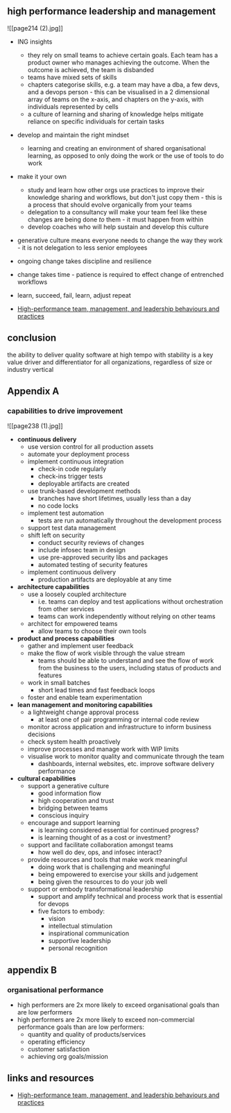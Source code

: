 ## high performance leadership and management

![[page214 (2).jpg]]

- ING insights
	- they rely on small teams to achieve certain goals. Each team has a product owner who manages achieving the outcome. When the outcome is achieved, the team is disbanded
	- teams have mixed sets of skills
	- chapters categorise skills, e.g. a team may have a dba, a few devs, and a devops person - this can be visualised in a 2 dimensional array of teams on the x-axis, and chapters on the y-axis, with individuals represented by cells
	- a culture of learning and sharing of knowledge helps mitigate reliance on specific individuals for certain tasks

- develop and maintain the right mindset
	- learning and creating an environment of shared organisational learning, as opposed to only doing the work or the use of tools to do work
- make it your own
	- study and learn how other orgs use practices to improve their knowledge sharing and workflows, but don't just copy them - this is a process that should evolve organically from your teams
	- delegation to a consultancy will make your team feel like these changes are being done _to_ them - it must happen from within
	- develop coaches who will help sustain and develop this culture
- generative culture means everyone needs to change the way they work - it is not delegation to less senior employees
- ongoing change takes discipline and resilience
- change takes time - patience is required to effect change of entrenched workflows
- learn, succeed, fail, learn, adjust repeat
- [High-performance team, management, and leadership behaviours and practices](https://itrevolution.com/wp-content/uploads/2022/06/transformation_practices.pdf)

## conclusion

the ability to deliver quality software at high tempo with stability is a key value driver and differentiator for all organizations, regardless of size or industry vertical

## Appendix A
### capabilities to drive improvement

![[page238 (1).jpg]]

- **continuous delivery**
	- use version control for all production assets
	- automate your deployment process
	- implement continuous integration
		- check-in code regularly
		- check-ins trigger tests
		- deployable artifacts are created
	- use trunk-based development methods
		- branches have short lifetimes, usually less than a day
		- no code locks
	- implement test automation
		- tests are run automatically throughout the development process
	- support test data management
	- shift left on security
		- conduct security reviews of changes
		- include infosec team in design
		- use pre-approved security libs and packages
		- automated testing of security features
	- implement continuous delivery
		- production artifacts are deployable at any time
- **architecture capabilities**
	- use a loosely coupled architecture
		- i.e. teams can deploy and test applications without orchestration from other services
		- teams can work independently without relying on other teams
	- architect for empowered teams
		- allow teams to choose their own tools
- **product and process capabilities**
	- gather and implement user feedback
	- make the flow of work visible through the value stream
		- teams should be able to understand and see the flow of work from the business to the users, including status of products and features
	- work in small batches
		- short lead times and fast feedback loops
	- foster and enable team experimentation
- **lean management and monitoring capabilities**
	- a lightweight change approval process
		- at least one of pair programming or internal code review
	- monitor across application and infrastructure to inform business decisions
	- check system health proactively
	- improve processes and manage work with WIP limits
	- visualise work to monitor quality and communicate through the team
		- dashboards, internal websites, etc. improve software delivery performance
- **cultural capabilities**
	- support a generative culture
		- good information flow
		- high cooperation and trust
		- bridging between teams
		- conscious inquiry
	- encourage and support learning
		- is learning considered essential for continued progress?
		- is learning thought of as a cost or investment?
	- support and facilitate collaboration amongst teams
		- how well do dev, ops, and infosec interact?
	- provide resources and tools that make work meaningful
		- doing work that is challenging and meaningful
		- being empowered to exercise your skills and judgement
		- being given the resources to do your job well
	- support or embody transformational leadership
		- support and amplify technical and process work that is essential for devops
		- five factors to embody:
			- vision
			- intellectual stimulation
			- inspirational communication
			- supportive leadership
			- personal recognition
## appendix B

### organisational performance

- high performers are 2x more likely to exceed organisational goals than are low performers
- high performers are 2x more likely to exceed non-commercial performance goals than are low performers: 
	- quantity and quality of products/services
	- operating efficiency
	- customer satisfaction
	- achieving org goals/mission


## links and resources

- [High-performance team, management, and leadership behaviours and practices](https://itrevolution.com/wp-content/uploads/2022/06/transformation_practices.pdf)


